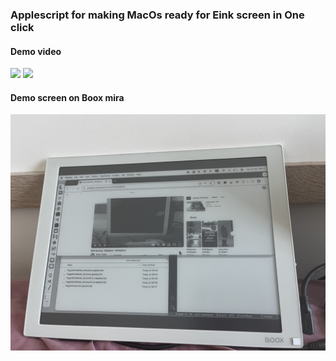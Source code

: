 ### Applescript for making MacOs ready for Eink screen in One click

#### Demo video

[![](https://img.youtube.com/vi/I13ZmsPxdyM/0.jpg)](https://www.youtube.com/watch?v=I13ZmsPxdyM)
![](demo_vid.gif)

#### Demo screen on Boox mira

![](demo_screen.jpg)

